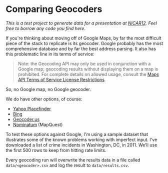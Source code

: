 Comparing Geocoders
===================

*This is a test project to generate data for a presentation at [NICAR12][n12]. Feel free to borrow any code you find here.*

 [n12]: http://ire.org/events-and-training/event/5/47/ "Own your own map stack: Open source maps from the ground up"

If you're thinking about moving off of Google Maps, by far the most difficult piece of the stack to replicate is its geocoder. Google probably has the most comprehensive database and by far the best address parsing. It also has this problematic line in its terms of service:

> Note: the Geocoding API may only be used in conjunction with a Google map; geocoding results without displaying them on a map is prohibited. For complete details on allowed usage, consult the [Maps API Terms of Service License Restrictions](http://code.google.com/apis/maps/terms.html#section_10_12).

So, no Google map, no Google geocoder.

We do have other options, of course:

 - [Yahoo Placefinder][y]
 - [Bing][b]
 - [Geocoder.us][g]
 - [Nominatum][n] (MapQuest)

 [y]: http://developer.yahoo.com/geo/placefinder/
 [b]: http://msdn.microsoft.com/en-us/library/cc966793.aspx
 [g]: http://geocoder.us/
 [n]: http://wiki.openstreetmap.org/wiki/Nominatim
 
To test these options against Google, I'm using a sample dataset that illustrates some of the known problems working with imperfect input. I've downloaded a list of crime incidents in Washington, DC, in 2011. We'll use the first 500 rows to keep from hitting rate limits.

Every geocoding run will overwrite the results data in a file called `data/<geocoder>.csv` and log the result to `data/results.csv`.